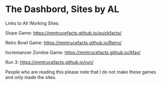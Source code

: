 # The Dashbord,    Sites by AL


Links to All Working Sites:

Slope Game:
<a href="https://mmtrucefacts.github.io/quickfacts/">https://mmtrucefacts.github.io/quickfacts/</a>

Retro Bowl Game:
<a href="https://mmtrucefacts.github.io/Retro/">https://mmtrucefacts.github.io/Retro/</a>

Incremancer Zombie Game:
<a href="https://mmtrucefacts.github.io/Afav/">https://mmtrucefacts.github.io/Afav/</a>

Run 3:
<a href="https://mmtrucefacts.github.io/run/">https://mmtrucefacts.github.io/run/</a>

People who are reading this please note that I do not make these games and only made the sites.
